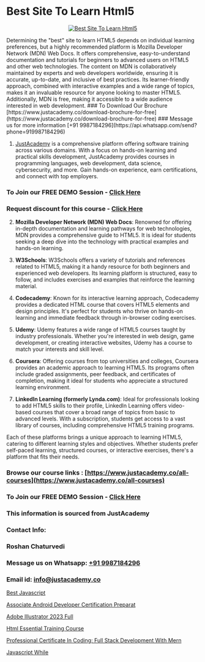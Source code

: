 # Best Site To Learn Html5

<p align="center">
  <a href="https://justacademy.co/course-detail/html-training">
    <img src="https://justacademy.co/storage2/course_image/1676636567_course_image.webp" alt="Best Site To Learn Html5">
  </a>
</p>
Determining the "best" site to learn HTML5 depends on individual learning preferences, but a highly recommended platform is Mozilla Developer Network (MDN) Web Docs. It offers comprehensive, easy-to-understand documentation and tutorials for beginners to advanced users on HTML5 and other web technologies. The content on MDN is collaboratively maintained by experts and web developers worldwide, ensuring it is accurate, up-to-date, and inclusive of best practices. Its learner-friendly approach, combined with interactive examples and a wide range of topics, makes it an invaluable resource for anyone looking to master HTML5. Additionally, MDN is free, making it accessible to a wide audience interested in web development.
### To Download Our Brochure [https://www.justacademy.co/download-brochure-for-free](https://www.justacademy.co/download-brochure-for-free)
### Message us for more information [+91 9987184296](https://api.whatsapp.com/send?phone=919987184296)

1) [JustAcademy](https://justacademy.co) is a comprehensive platform offering software training across various domains. With a focus on hands-on learning and practical skills development, JustAcademy provides courses in programming languages, web development, data science, cybersecurity, and more. Gain hands-on experience, earn certifications, and connect with top employers.

### To Join our FREE DEMO Session - [Click Here](https://www.justacademy.co/register-for-course-demo/)
### Request discount for this course - [Click Here](https://justacademy.co/contact-us/)

2) **Mozilla Developer Network (MDN) Web Docs**: Renowned for offering in-depth documentation and learning pathways for web technologies, MDN provides a comprehensive guide to HTML5. It is ideal for students seeking a deep dive into the technology with practical examples and hands-on learning.

3) **W3Schools**: W3Schools offers a variety of tutorials and references related to HTML5, making it a handy resource for both beginners and experienced web developers. Its learning platform is structured, easy to follow, and includes exercises and examples that reinforce the learning material.

4) **Codecademy**: Known for its interactive learning approach, Codecademy provides a dedicated HTML course that covers HTML5 elements and design principles. It's perfect for students who thrive on hands-on learning and immediate feedback through in-browser coding exercises.

5) **Udemy**: Udemy features a wide range of HTML5 courses taught by industry professionals. Whether you're interested in web design, game development, or creating interactive websites, Udemy has a course to match your interests and skill level.

6) **Coursera**: Offering courses from top universities and colleges, Coursera provides an academic approach to learning HTML5. Its programs often include graded assignments, peer feedback, and certificates of completion, making it ideal for students who appreciate a structured learning environment.

7) **LinkedIn Learning (formerly Lynda.com)**: Ideal for professionals looking to add HTML5 skills to their profile, LinkedIn Learning offers video-based courses that cover a broad range of topics from basic to advanced levels. With a subscription, students get access to a vast library of courses, including comprehensive HTML5 training programs.

Each of these platforms brings a unique approach to learning HTML5, catering to different learning styles and objectives. Whether students prefer self-paced learning, structured courses, or interactive exercises, there's a platform that fits their needs.

### Browse our course links : [https://www.justacademy.co/all-courses](https://www.justacademy.co/all-courses) 
### To Join our FREE DEMO Session - [Click Here](https://www.justacademy.co/register-for-course-demo)


### This information is sourced from JustAcademy
### Contact Info:
### Roshan Chaturvedi
### Message us on Whatsapp: [+91 9987184296](https://api.whatsapp.com/send?phone=919987184296)
### Email id: [info@justacademy.co](mailto:info@justacademy.co)
                
[Best Javascript](https://www.linkedin.com/pulse/best-javascript-justacademy-berlin-rslee?trackingId=7ldkaA1j%2FXvb8zjmewNu%2FQ%3D%3D&lipi=urn%3Ali%3Apage%3Ad_flagship3_company_admin%3B2Ab1xX3KS6Grq8yqy2i6kQ%3D%3D)

[Associate Android Developer Certification Preparat](https://www.linkedin.com/pulse/associate-android-developer-certification-0fldf/)

[Adobe Illustrator 2023 Full](https://medium.com/@prempja40/adobe-illustrator-2023-full-f6c6f8cfcd19)

[Html Essential Training Course](https://medium.com/@prempja40/html-essential-training-course-4fe9a9328113)

[Professional Certificate In Coding: Full Stack Development With Mern](https://justacademyin.github.io/justacademy/professional-certificate-in-coding:-full-stack-development-with-mern)

[Javascript While](https://justacademyin.github.io/Articles/Javascript-While)

